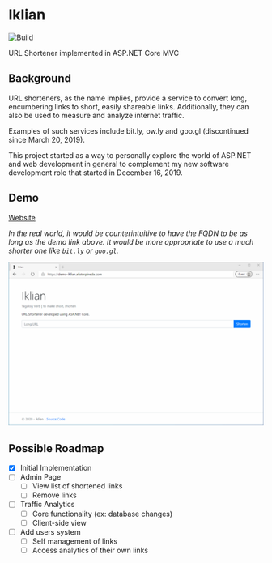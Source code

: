 # Iklian
![Build](https://github.com/alisterpineda/Iklian/workflows/Build/badge.svg)

URL Shortener implemented in ASP.NET Core MVC

## Background

URL shorteners, as the name implies, provide a service to convert long, encumbering links to short, easily shareable links. Additionally, they can also be used to measure and analyze internet traffic.

Examples of such services include bit.ly, ow.ly and goo.gl (discontinued since March 20, 2019).

This project started as a way to personally explore the world of ASP.NET and web development in general to complement my new software development role that started in December 16, 2019.

## Demo
[Website](https://demo-iklian.alisterpineda.com)

*In the real world, it would be counterintuitive to have the FQDN to be as long as the demo link above. It would be more appropriate to use a much shorter one like `bit.ly` or `goo.gl`.*

![Iklian Demo](docs/demo.gif)

## Possible Roadmap
- [x] Initial Implementation
- [ ] Admin Page
    - [ ] View list of shortened links
    - [ ] Remove links
- [ ] Traffic Analytics
    - [ ] Core functionality (ex: database changes)
    - [ ] Client-side view
- [ ] Add users system
    - [ ] Self management of links
    - [ ] Access analytics of their own links